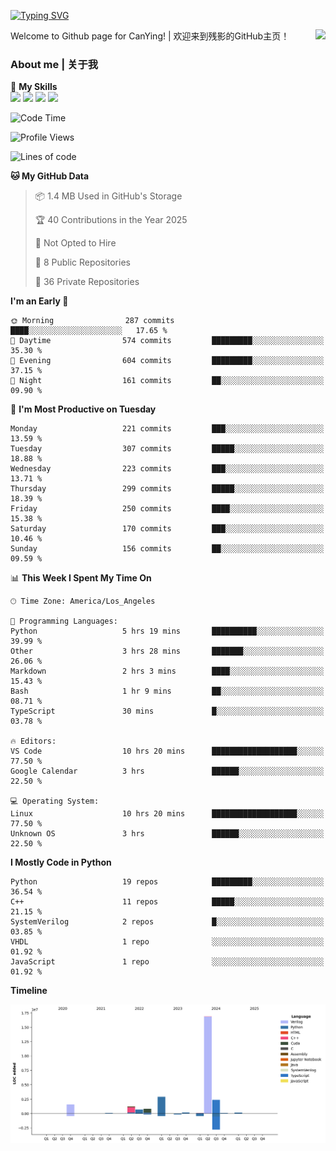 [![Typing SVG](https://readme-typing-svg.herokuapp.com?size=25&duration=3500&color=00FFFF&vCenter=true&width=250&height=40&lines=Hi+Welcome+%F0%9F%91%8B%F0%9F%8F%BB;I'm+CanYing|残影)](https://git.io/typing-svg)

<a href="#">
  <img align="right" src="https://github-readme-stats.vercel.app/api?username=CanYing0913&count_private=true&rank_icon=github&show_icons=true&bg_color=15,f2f7fd,E0EAFC&" />
</a>

Welcome to Github page for CanYing! | 欢迎来到残影的GitHub主页！

### About me | 关于我

🌟 **My Skills**  
![](https://img.shields.io/badge/-C-A8B9CC?style=flat-square&logo=C&logoColor=fff)
![](https://img.shields.io/badge/-C++-00599C?style=flat-square&logo=Cpp&logoColor=fff)
![](https://img.shields.io/badge/-Python-3776AB?style=flat-square&logo=Python&logoColor=fff)
![](https://img.shields.io/badge/-Linux-000000?style=flat-square&logo=Linux&logoColor=fff)

<!--START_SECTION:waka-->
![Code Time](http://img.shields.io/badge/Code%20Time-1%2C424%20hrs%2039%20mins-blue)

![Profile Views](http://img.shields.io/badge/Profile%20Views-0-blue)

![Lines of code](https://img.shields.io/badge/From%20Hello%20World%20I%27ve%20Written-26.9%20million%20lines%20of%20code-blue)

**🐱 My GitHub Data** 

> 📦 1.4 MB Used in GitHub's Storage 
 > 
> 🏆 40 Contributions in the Year 2025
 > 
> 🚫 Not Opted to Hire
 > 
> 📜 8 Public Repositories 
 > 
> 🔑 36 Private Repositories 
 > 
**I'm an Early 🐤** 

```text
🌞 Morning                287 commits         ████░░░░░░░░░░░░░░░░░░░░░   17.65 % 
🌆 Daytime                574 commits         █████████░░░░░░░░░░░░░░░░   35.30 % 
🌃 Evening                604 commits         █████████░░░░░░░░░░░░░░░░   37.15 % 
🌙 Night                  161 commits         ██░░░░░░░░░░░░░░░░░░░░░░░   09.90 % 
```
📅 **I'm Most Productive on Tuesday** 

```text
Monday                   221 commits         ███░░░░░░░░░░░░░░░░░░░░░░   13.59 % 
Tuesday                  307 commits         █████░░░░░░░░░░░░░░░░░░░░   18.88 % 
Wednesday                223 commits         ███░░░░░░░░░░░░░░░░░░░░░░   13.71 % 
Thursday                 299 commits         █████░░░░░░░░░░░░░░░░░░░░   18.39 % 
Friday                   250 commits         ████░░░░░░░░░░░░░░░░░░░░░   15.38 % 
Saturday                 170 commits         ███░░░░░░░░░░░░░░░░░░░░░░   10.46 % 
Sunday                   156 commits         ██░░░░░░░░░░░░░░░░░░░░░░░   09.59 % 
```


📊 **This Week I Spent My Time On** 

```text
🕑︎ Time Zone: America/Los_Angeles

💬 Programming Languages: 
Python                   5 hrs 19 mins       ██████████░░░░░░░░░░░░░░░   39.99 % 
Other                    3 hrs 28 mins       ███████░░░░░░░░░░░░░░░░░░   26.06 % 
Markdown                 2 hrs 3 mins        ████░░░░░░░░░░░░░░░░░░░░░   15.43 % 
Bash                     1 hr 9 mins         ██░░░░░░░░░░░░░░░░░░░░░░░   08.71 % 
TypeScript               30 mins             █░░░░░░░░░░░░░░░░░░░░░░░░   03.78 % 

🔥 Editors: 
VS Code                  10 hrs 20 mins      ███████████████████░░░░░░   77.50 % 
Google Calendar          3 hrs               ██████░░░░░░░░░░░░░░░░░░░   22.50 % 

💻 Operating System: 
Linux                    10 hrs 20 mins      ███████████████████░░░░░░   77.50 % 
Unknown OS               3 hrs               ██████░░░░░░░░░░░░░░░░░░░   22.50 % 
```

**I Mostly Code in Python** 

```text
Python                   19 repos            █████████░░░░░░░░░░░░░░░░   36.54 % 
C++                      11 repos            █████░░░░░░░░░░░░░░░░░░░░   21.15 % 
SystemVerilog            2 repos             █░░░░░░░░░░░░░░░░░░░░░░░░   03.85 % 
VHDL                     1 repo              ░░░░░░░░░░░░░░░░░░░░░░░░░   01.92 % 
JavaScript               1 repo              ░░░░░░░░░░░░░░░░░░░░░░░░░   01.92 % 
```



**Timeline**

![Lines of Code chart](https://raw.githubusercontent.com/CanYing0913/CanYing0913/master/assets/bar_graph.png)


<!--END_SECTION:waka-->
